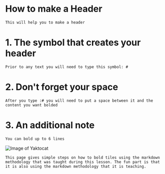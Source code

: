 # How to make a Header
```This will help you to make a header```
# 1. The symbol that creates your header
```Prior to any text you will need to type this symbol: #```
# 2. Don't forget your space
```After you type :# you will need to put a space between it and the content you want bolded```
# 3. An additional note
```You can bold up to 6 lines```

![Image of Yaktocat](https://octodex.github.com/images/yaktocat.png)
```
This page gives simple steps on how to bold tiles using the markdown methodology that was taught during this lesson. The fun part is that it is also using the markdown methodology that it is teaching.
```
